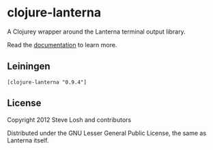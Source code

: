 # clojure-lanterna

A Clojurey wrapper around the Lanterna terminal output library.

Read the [documentation][] to learn more.

[documentation]: http://sjl.bitbucket.org/clojure-lanterna/

## Leiningen

    [clojure-lanterna "0.9.4"]

## License

Copyright 2012 Steve Losh and contributors

Distributed under the GNU Lesser General Public License, the same as Lanterna
itself.
